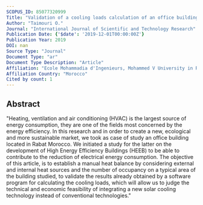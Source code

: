 ```yaml
---
SCOPUS_ID: 85077320999
Title: "Validation of a cooling loads calculation of an office building in rabat morocco based on manuel heat balance (Carrier method)"
Author: "Taimouri O."
Journal: "International Journal of Scientific and Technology Research"
Publication Date: {'$date': '2019-12-01T00:00:00Z'}
Publication Year: 2019
DOI: nan
Source Type: "Journal"
Document Type: "ar"
Document Type Description: "Article"
Affiliation: "Ecole Mohammadia d'Ingenieurs, Mohammed V University in Rabat"
Affiliation Country: "Morocco"
Cited by count: 1
---
```


## Abstract
"Heating, ventilation and air conditioning (HVAC) is the largest source of energy consumption, they are one of the fields most concerned by the energy efficiency. In this research and in order to create a new, ecological and more sustainable market, we took as case of study an office building located in Rabat Morocco. We initiated a study for the latter on the development of High Energy Efficiency Buildings (HEEB) to be able to contribute to the reduction of electrical energy consumption. The objective of this article, is to establish a manual heat balance by considering external and internal heat sources and the number of occupancy on a typical area of the building studied, to validate the results already obtained by a software program for calculating the cooling loads, which will allow us to judge the technical and economic feasibility of integrating a new solar cooling technology instead of conventional technologies."
